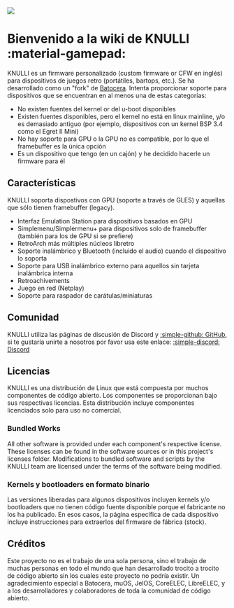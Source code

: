 <div class="preview-container">
  <img class="off-glb" src="/_inc/images/knulli-booting-up.png"/>
</div>

# Bienvenido a la wiki de KNULLI :material-gamepad:

KNULLI es un firmware personalizado (custom firmware or CFW en inglés) para dispositivos de juegos retro (portátiles, bartops, etc.). Se ha desarrollado como un "fork" de [Batocera](https://batocera.org). Intenta proporcionar soporte para dispositivos que se encuentran en al menos una de estas categorías:

* No existen fuentes del kernel or del u-boot disponibles
* Existen fuentes disponibles, pero el kernel no está en linux mainline, y/o es demasiado antiguo (por ejemplo, dispositivos con un kernel BSP 3.4 como el Egret II Mini)
* No hay soporte para GPU o la GPU no es compatible, por lo que el framebuffer es la única opción
* Es un dispositivo que tengo (en un cajón) y he decidido hacerle un firmware para él

## Características

KNULLI soporta dispostivos con GPU (soporte a través de GLES) y aquellas que sólo tienen framebuffer (legacy).

* Interfaz Emulation Station para dispositivos basados en GPU
* Simplemenu/Simplermenu+ para dispositivos solo de framebuffer (también para los de GPU si se prefiere)
* RetroArch más múltiples núcleos libretro
* Soporte inalámbrico y Bluetooth (incluido el audio) cuando el dispositivo lo soporta
* Soporte para USB inalámbrico externo para aquellos sin tarjeta inalámbrica interna
* Retroachivements
* Juego en red (Netplay)
* Soporte para raspador de carátulas/miniaturas

## Comunidad

KNULLI utiliza las páginas de discusión de Discord y [:simple-github: GitHub](https://github.com/knulli-cfw/distribution/discussions), si te gustaría unirte a nosotros por favor usa este enlace: [:simple-discord: Discord](https://discord.gg/QZKr2QFA)

## Licencias

KNULLI es una distribución de Linux que está compuesta por muchos componentes de código abierto. Los componentes se proporcionan bajo sus respectivas licencias. Esta distribución incluye componentes licenciados solo para uso no comercial.

### Bundled Works
All other software is provided under each component's respective license.  These licenses can be found in the software sources or in this project's licenses folder.  Modifications to bundled software and scripts by the KNULLI team are licensed under the terms of the software being modified.

### Kernels y bootloaders en formato binario

Las versiones liberadas para algunos dispositivos incluyen kernels y/o bootloaders que no tienen código fuente disponible porque el fabricante no los ha publicado. En esos casos, la página específica de cada dispositivo incluye instrucciones para extraerlos del firmware de fábrica (stock).

## Créditos

Este proyecto no es el trabajo de una sola persona, sino el trabajo de muchas personas en todo el mundo que han desarrollado trocito a trocito de código abierto sin los cuales este proyecto no podría existir. Un agradecimiento especial a Batocera, muOS, JelOS, CoreELEC, LibreELEC, y a los desarrolladores y colaboradores de toda la comunidad de código abierto.
